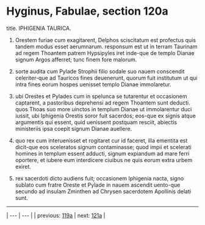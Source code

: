 # Hyginus, Fabulae, section 120a

title. IPHIGENIA TAURICA.



1. Orestem furiae cum exagitarent, Delphos sciscitatum est profectus quis tandem modus esset aerumnarum. responsum est ut in terram Taurinam ad regem Thoantem patrem Hypsipyles iret inde-que de templo Dianae signum Argos afferret; tunc finem fore malorum.



2. sorte audita cum Pylade Strophii filio sodale suo nauem conscendit celeriter-que ad Tauricos fines deuenerunt, quorum fuit institutum ut qui intra fines eorum hospes uenisset templo Dianae immolaretur.



3. ubi Orestes et Pylades cum in spelunca se tutarentur et occasionem captarent, a pastoribus deprehensi ad regem Thoantem sunt deducti. quos Thoas suo more uinctos in templum Dianae ut immolarentur duci iussit, ubi Iphigenia Orestis soror fuit sacerdos; eos-que ex signis atque argumentis qui essent, quid uenissent postquam resciit, abiectis ministeriis ipsa coepit signum Dianae auellere.



4. quo rex cum interuenisset et rogitaret cur id faceret, illa ementita est dicit-que eos sceleratos signum contaminasse; quod impii et scelerati homines in templum essent adducti, signum expiandum ad mare ferri oportere, et iubere eum interdicere ciuibus ne quis eorum extra urbem exiret.



5. rex sacerdoti dicto audiens fuit; occasionem Iphigenia nacta, signo sublato cum fratre Oreste et Pylade in nauem ascendit uento-que secundo ad insulam Zminthen ad Chrysen sacerdotem Apollinis delati sunt.



---

| --- | --- |
| previous: [119a](../119a/) | next: [121a](../121a/) |